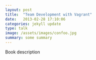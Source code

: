 ```yaml
---
layout: post
title:  "Team Development with Vagrant"
date:   2013-02-28 17:10:06
categories: jekyll update
type: talk
image: /assets/images/confoo.jpg
summary: some summary
---
```


Book description